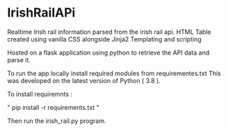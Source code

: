 # IrishRailAPi

Realtime Irish rail information parsed from the irish rail api.
HTML Table created using vanilla CSS alongside Jinja2 Templating and scripting

Hosted on a flask application using python to retrieve the API data and parse it. 

To run the app locally install required modules from requirementes.txt
This was developed on the latest version of Python ( 3.8 ). 

To install requiremnts :

" pip install -r requirements.txt "

Then run the irish_rail.py program. 